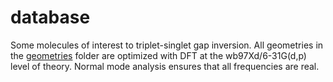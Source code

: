 # database
Some molecules of interest to triplet-singlet gap inversion. All geometries in the [geometries](https://github.com/LeonardoESousa/database/tree/main/geometries) folder are optimized with DFT at the wb97Xd/6-31G(d,p) level of theory. Normal mode analysis ensures that all frequencies are real. 


